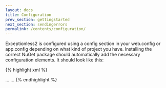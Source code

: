 ```yaml
---
layout: docs
title: Configuration
prev_section: gettingstarted
next_section: sendingerrors
permalink: /contents/configuration/
---
```


Exceptionless2 is configured using a config section in your web.config or app.config depending on what kind of
project you have. Installing the correct NuGet package should automatically add the necessary configuration
elements.  It should look like this:

{% highlight xml %}
<?xml version="1.0" encoding="utf-8"?>
<configuration>
  <configSections>
    <section name="exceptionless" type="Exceptionless.Configuration.ExceptionlessSection, Exceptionless" />
  </configSections>
  <!-- attribute names are cases sensitive, must specify a path that you have write access to -->
  <exceptionless apiKey="API_KEY_HERE" enableLogging="true" logPath="C:\log.txt" />
  ...
  <system.webServer>
    <validation validateIntegratedModeConfiguration="false" />
    <modules>
      <remove name="ExceptionlessModule" />
      <add name="ExceptionlessModule" type="Exceptionless.Mvc.ExceptionlessModule, Exceptionless.Mvc" />
    </modules>
    ...
  </system.webServer>
</configuration>
{% endhighlight %}
